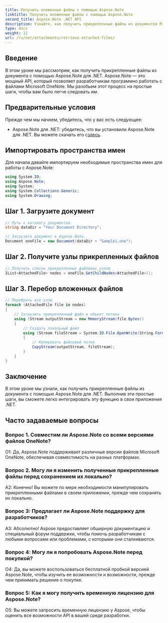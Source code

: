 ```yaml
---
title: Получить вложенные файлы с помощью Aspose.Note
linktitle: Получить вложенные файлы с помощью Aspose.Note
second_title: Aspose.Note .NET API
description: Узнайте, как получить прикрепленные файлы из документов Microsoft OneNote с помощью Aspose.Note для .NET. Следуйте инструкциям по загрузке, получению узлов и перебору вложений.
type: docs
weight: 12
url: /ru/net/attachments/retrieve-attached-files/
---
```

## Введение

В этом уроке мы рассмотрим, как получить прикрепленные файлы из документа с помощью Aspose.Note для .NET. Aspose.Note — это мощный API, который позволяет разработчикам программно работать с файлами Microsoft OneNote. Мы разобьем этот процесс на простые шаги, чтобы вам было легче следовать им.

## Предварительные условия

Прежде чем мы начнем, убедитесь, что у вас есть следующее:

-  Aspose.Note для .NET: убедитесь, что вы установили Aspose.Note для .NET. Вы можете скачать его с[здесь](https://releases.aspose.com/note/net/).

## Импортировать пространства имен

Для начала давайте импортируем необходимые пространства имен для работы с Aspose.Note:

```csharp
using System.IO;
using Aspose.Note;
using System;
using System.Collections.Generic;
using System.Drawing;
```

## Шаг 1. Загрузите документ

```csharp
// Путь к каталогу документов.
string dataDir = "Your Document Directory";

// Загрузите документ в Aspose.Note.
Document oneFile = new Document(dataDir + "Sample1.one");
```

## Шаг 2. Получите узлы прикрепленных файлов

```csharp
// Получить список прикрепленных файловых узлов
IList<AttachedFile> nodes = oneFile.GetChildNodes<AttachedFile>();
```

## Шаг 3. Перебор вложенных файлов

```csharp
// Перебрать все узлы
foreach (AttachedFile file in nodes)
{
    // Загрузить прикрепленный файл в объект потока
    using (Stream outputStream = new MemoryStream(file.Bytes))
    {
        // Создать локальный файл
        using (Stream fileStream = System.IO.File.OpenWrite(String.Format(dataDir + file.FileName)))
        {
            // Копировать файловый поток
            CopyStream(outputStream, fileStream);
        }
    }
}
```

## Заключение

В этом уроке мы узнали, как получить прикрепленные файлы из документа с помощью Aspose.Note для .NET. Выполнив эти простые шаги, вы сможете легко интегрировать эту функцию в свои приложения .NET.

## Часто задаваемые вопросы

### Вопрос 1. Совместим ли Aspose.Note со всеми версиями файлов OneNote?

О1: Да, Aspose.Note поддерживает различные версии файлов Microsoft OneNote, обеспечивая совместимость на разных платформах.

### Вопрос 2. Могу ли я изменить полученные прикрепленные файлы перед сохранением их локально?

А2: Конечно! Вы можете по мере необходимости манипулировать прикрепленными файлами в своем приложении, прежде чем сохранять их локально.

### Вопрос 3: Предлагает ли Aspose.Note поддержку для разработчиков?

А3: Абсолютно! Aspose предоставляет обширную документацию и специальный форум поддержки, чтобы помочь разработчикам с любыми вопросами или проблемами, с которыми они сталкиваются.

### Вопрос 4: Могу ли я попробовать Aspose.Note перед покупкой?

О4: Да, вы можете воспользоваться бесплатной пробной версией Aspose.Note, чтобы изучить ее возможности и возможности, прежде чем принимать решение о покупке.

### Вопрос 5: Как я могу получить временную лицензию для Aspose.Note?

О5: Вы можете запросить временную лицензию у Aspose, чтобы оценить все возможности API в вашей среде разработки.